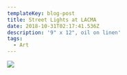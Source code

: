 ```yaml
---
templateKey: blog-post
title: Street Lights at LACMA
date: 2018-10-31T02:17:41.536Z
description: '9" x 12", oil on linen'
tags:
  - Art
---
```

![](/img/lanterns.jpg)
